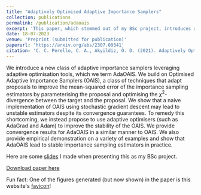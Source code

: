 ```yaml
---
title: "Adaptively Optimised Adaptive Importance Samplers"
collection: publications
permalink: /publication/adaoais
excerpt: 'This paper, which stemmed out of my BSc project, introduces a new adaptive importance sampling algorithm that used adaptive optimisation to adapt the proposal distribution.'
date: 18-07-2023
venue: 'Preprint (submitted for publication)'
paperurl: 'https://arxiv.org/abs/2307.09341'
citation: 'C. C. Perello, C. A., Akyildiz, Ö. D. (2021). Adaptively Optimised Adaptive Importance Samplers.'
---
```


We introduce a new class of adaptive importance samplers leveraging adaptive optimisation tools, which we term AdaOAIS. We build on Optimised Adaptive Importance Samplers (OAIS), a class of techniques that adapt proposals to improve the mean-squared error of the importance sampling estimators by parameterising the proposal and optimising the $\chi^2$-divergence between the target and the proposal. We show that a naive implementation of OAIS using stochastic gradient descent may lead to unstable estimators despite its convergence guarantees. To remedy this shortcoming, we instead propose to use adaptive optimisers (such as AdaGrad and Adam) to improve the stability of the OAIS. We provide convergence results for AdaOAIS in a similar manner to OAIS. We also provide empirical demonstration on a variety of examples and show that AdaOAIS lead to stable importance sampling estimators in practice.

Here are some [slides](../files/M3R__Carlos__presentation.pdf) I made when presenting this as my BSc project.


[Download paper here](https://arxiv.org/abs/2307.09341)

Fun fact: One of the figures generated (but now shown) in the paper is this website's [favicon](../images/website_logo.png)!